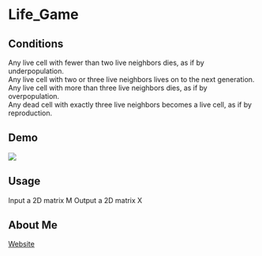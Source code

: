 # Life_Game

## Conditions
Any live cell with fewer than two live neighbors dies, as if by underpopulation.  
Any live cell with two or three live neighbors lives on to the next generation.  
Any live cell with more than three live neighbors dies, as if by overpopulation.  
Any dead cell with exactly three live neighbors becomes a live cell, as if by reproduction.  

## Demo
![](https://github.com/Louis24/Life_Game/blob/master/Gospers_glider_gun.gif)

## Usage
Input a 2D matrix M
Output a 2D matrix X

## About Me
[Website](https://superfastfox.weebly.com/blog)
